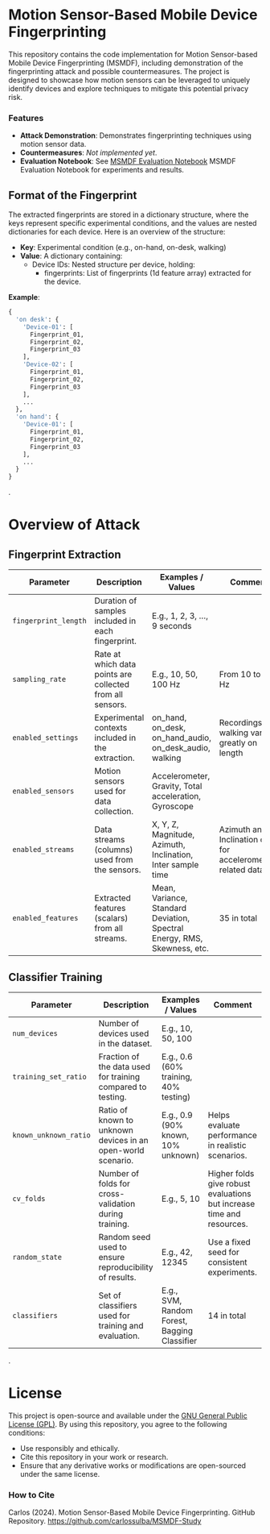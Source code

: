 # Motion Sensor-Based Mobile Device Fingerprinting

This repository contains the code implementation for Motion Sensor-based Mobile Device Fingerprinting (MSMDF), including demonstration of the fingerprinting attack and possible countermeasures. The project is designed to showcase how motion sensors can be leveraged to uniquely identify devices and explore techniques to mitigate this potential privacy risk.

### Features
- **Attack Demonstration**: Demonstrates fingerprinting techniques using motion sensor data.
- **Countermeasures**: *Not implemented yet*.
- **Evaluation Notebook**: See [MSMDF Evaluation Notebook](https://github.com/carlossulba/MSMDF-Study/blob/main/Code/Classes%20and%20Notebooks/MSMDF%20Evaluation%20Notebook.ipynb) MSMDF Evaluation Notebook for experiments and results.

## Format of the Fingerprint
The extracted fingerprints are stored in a dictionary structure, where the keys represent specific experimental conditions, and the values are nested dictionaries for each device. Here is an overview of the structure:

- **Key**: Experimental condition (e.g., on-hand, on-desk, walking)
- **Value**: A dictionary containing:
  - Device IDs: Nested structure per device, holding:
    - fingerprints: List of fingerprints (1d feature array) extracted for the device.

**Example**:
```python
{
  'on desk': {
    'Device-01': [
      Fingerprint_01,
      Fingerprint_02,
      Fingerprint_03
    ],
    'Device-02': [
      Fingerprint_01,
      Fingerprint_02,
      Fingerprint_03
    ],
    ...
  },
  'on hand': {
    'Device-01': [
      Fingerprint_01,
      Fingerprint_02,
      Fingerprint_03
    ],
    ...
  }
}
```
.
# Overview of Attack
## Fingerprint Extraction
| **Parameter**         | **Description**                                             | **Examples / Values**                               | **Comment**                                              |
|------------------------|-------------------------------------------------------------|----------------------------------------------------|----------------------------------------------------------|
| `fingerprint_length`   | Duration of samples included in each fingerprint.           | E.g., 1, 2, 3, …, 9 seconds                        |                                                          |
| `sampling_rate`        | Rate at which data points are collected from all sensors.   | E.g., 10, 50, 100 Hz                               | From 10 to 200 Hz                                        |
| `enabled_settings`     | Experimental contexts included in the extraction.           | on_hand, on_desk, on_hand_audio, on_desk_audio, walking | Recordings of walking vary greatly on length             |
| `enabled_sensors`      | Motion sensors used for data collection.                    | Accelerometer, Gravity, Total acceleration, Gyroscope |                                                          |
| `enabled_streams`      | Data streams (columns) used from the sensors.               | X, Y, Z, Magnitude, Azimuth, Inclination, Inter sample time | Azimuth and Inclination only for accelerometer-related data |
| `enabled_features`     | Extracted features (scalars) from all streams.              | Mean, Variance, Standard Deviation, Spectral Energy, RMS, Skewness, etc. | 35 in total                                              |

## Classifier Training
| **Parameter**         | **Description**                                             | **Examples / Values**                               | **Comment**                                              |
|------------------------|-------------------------------------------------------------|----------------------------------------------------|----------------------------------------------------------|
| `num_devices`          | Number of devices used in the dataset.                 | E.g., 10, 50, 100                                  |                                                          |
| `training_set_ratio`   | Fraction of the data used for training compared to testing. | E.g., 0.6 (60% training, 40% testing)              |                                                          |
| `known_unknown_ratio`  | Ratio of known to unknown devices in an open-world scenario.| E.g., 0.9 (90% known, 10% unknown)                 | Helps evaluate performance in realistic scenarios.       |
| `cv_folds`             | Number of folds for cross-validation during training.       | E.g., 5, 10                                        | Higher folds give robust evaluations but increase time and resources. |
| `random_state`         | Random seed used to ensure reproducibility of results.      | E.g., 42, 12345                                    | Use a fixed seed for consistent experiments.             |
| `classifiers`          | Set of classifiers used for training and evaluation.        | E.g., SVM, Random Forest, Bagging Classifier       | 14 in total       |

.
# License
This project is open-source and available under the [GNU General Public License (GPL)](https://www.gnu.org/licenses/gpl-3.0.en.html). By using this repository, you agree to the following conditions:
- Use responsibly and ethically.
- Cite this repository in your work or research.
- Ensure that any derivative works or modifications are open-sourced under the same license.

### How to Cite
Carlos (2024). Motion Sensor-Based Mobile Device Fingerprinting. GitHub Repository.
https://github.com/carlossulba/MSMDF-Study